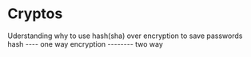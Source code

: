 # Cryptos
Uderstanding why to use hash(sha) over encryption to save passwords
hash  ---- one way
encryption -------- two way

